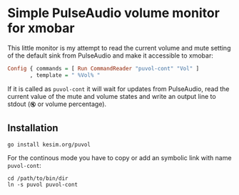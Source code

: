 # Simple PulseAudio volume monitor for xmobar

This little monitor is my attempt to read the current volume and mute setting
of the default sink from PulseAudio and make it accessible to xmobar:

```haskell
Config { commands = [ Run CommandReader "puvol-cont" "Vol" ]
       , template = " %Vol% "
```

If it is called as `puvol-cont` it will wait for updates from PulseAudio, read
the current value of the mute and volume states and write an output line to
stdout (`🔇` or volume percentage).

## Installation

```shell
go install kesim.org/puvol
```

For the continous mode you have to copy or add an symbolic link with name `puvol-cont`:

```shell
cd /path/to/bin/dir
ln -s puvol puvol-cont
```

